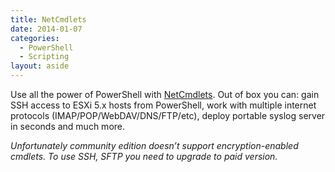 ```yaml
---
title: NetCmdlets
date: 2014-01-07
categories:
  - PowerShell
  - Scripting
layout: aside
---
```

Use all the power of PowerShell with <a href="http://www.netcmdlets.com" title="NetCmdlets" target="_blank">NetCmdlets</a>. Out of box you can: gain SSH access to ESXi 5.x hosts from PowerShell, work with multiple internet protocols (IMAP/POP/WebDAV/DNS/FTP/etc), deploy portable syslog server in seconds and much more.

_Unfortunately community edition doesn&#8217;t support encryption-enabled cmdlets. To use SSH, SFTP you need to upgrade to paid version._